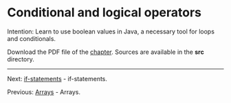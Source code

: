 # Conditional and logical operators

Intention: Learn to use boolean values in Java, a necessary tool for loops and conditionals.

Download the PDF file of the [chapter](chapter_9.pdf). Sources are available in the <b>src</b> directory.

<hr>

Next: [if-statements](chapter_10.md "if-statements") - if-statements.

Previous: [Arrays](chapter_8.md "Arrays") - Arrays.